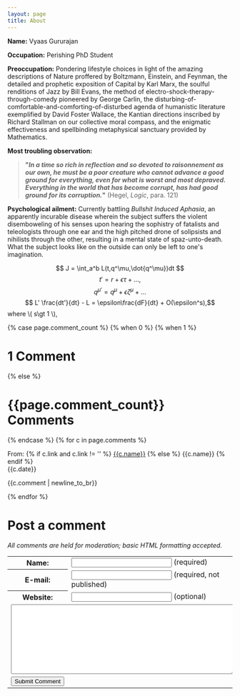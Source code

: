 ```yaml
---
layout: page
title: About
---
```


**Name:** Vyaas Gururajan

**Occupation:** Perishing PhD Student

**Preoccupation:** Pondering lifestyle choices in light of the amazing descriptions of Nature proffered by Boltzmann, Einstein, and Feynman, the detailed and prophetic exposition of Capital by Karl Marx, the soulful renditions of Jazz by Bill Evans, the method of electro-shock-therapy-through-comedy pioneered by George Carlin, the disturbing-of-comfortable-and-comforting-of-disturbed agenda of humanistic literature exemplified by David Foster Wallace, the Kantian directions inscribed by Richard Stallman on our collective moral compass, and the enigmatic effectiveness and spellbinding metaphysical sanctuary provided by Mathematics.

**Most troubling observation:**
>**"***In a time so rich in reflection and so devoted to raisonnement as our own, he must be a poor creature who cannot advance a good ground for everything, even for what is worst and most depraved. Everything in the world that has become corrupt, has had good ground for its corruption.***"** (Hegel, *Logic*, para. 121)

**Psychological ailment:** Currently battling *Bullshit Induced Aphasia*, an apparently incurable disease wherein the subject suffers the violent disemboweling of his senses upon hearing the sophistry of fatalists and teleologists through one ear and the high pitched drone of solipsists and nihilists through the other, resulting in a mental state of spaz-unto-death. What the subject looks like on the outside can only be left to one's imagination.

$$ J  = \int_a^b L(t,q^\mu,\dot{q^\mu})dt $$
$$ t' = r +\epsilon\tau + ..., $$
$$ q^{\mu'}  = q^{\mu} + \epsilon\zeta^\mu + ... $$
$$ L' \frac{dt'}{dt} - L = \epsilon\frac{dF}{dt} + O(\epsilon^s),$$ where \\( s\gt 1 \\), 





<div id="comments">
	{% case page.comment_count %}
		{% when 0 %}
		{% when 1 %}
			<h1>1 Comment</h1>
		{% else %}
			<h1>{{page.comment_count}} Comments</h1>
	{% endcase %}
	{% for c in page.comments %}
		<div class="comment {% cycle 'odd', 'even' %}">
			<p class="comment_header">
				From: {% if c.link and c.link != '' %}
					<a href="{{c.link}}">{{c.name}}</a>
				{% else %}
					{{c.name}}
				{% endif %}
				<br />
				<span class="comment_date">{{c.date}}</span>
			</p>
			<p>
				{{c.comment | newline_to_br}}
			</p>
		</div>
	{% endfor %}
	<h1>Post a comment</h1>
	<p style="font-style: italic">
		All comments are held for moderation; basic HTML formatting accepted.
	</p>
	<form id="commentform" method="POST" action="{{site.url}}/commentsubmit.php">
		<input type="hidden" name="post_id" value="{{page.id}}" />
		<input type="hidden" name="return_url" value="{{site.url}}{{page.url}}" />
		<table>
			<tr>
				<th>Name:</th>
				<td><input type="text" size="25" name="name" /> (required)</td>
			</tr>
			<tr>
				<th>E-mail:</th>
				<td><input type="text" size="25" name="email" /> (required, not published)</td>
			</tr>
			<tr>
				<th>Website:</th>
				<td><input type="text" size="25" name="link" /> (optional)</td>
			</tr>
			<tr>
				<td colspan="2"><textarea name="comment" rows="10" cols="60" ></textarea></td>
			</tr>
			<tr>
				<td><input type="submit" name="submit" value="Submit Comment" /></td>
			</tr>
		</table>
	</form>
</div>



